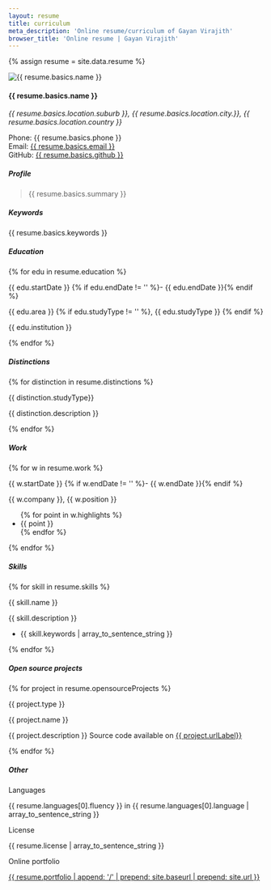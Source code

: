 ```yaml
---
layout: resume
title: curriculum
meta_description: 'Online resume/curriculum of Gayan Virajith'
browser_title: 'Online resume | Gayan Virajith'
---
```


{% assign resume = site.data.resume %}

<div class="resume-section">
  <div class="column-20">
      <img 
        src="{{ "/thumbnails/" | append: resume.basics.picture | prepend: site.baseurl | prepend: site.url }}" 
        alt="{{  resume.basics.name  }}" class="img-thumbnail">
  </div>
  <div class="column-80">
    <h4>{{ resume.basics.name }} </h4>
    <address>
      {{ resume.basics.location.suburb }},
      {{ resume.basics.location.city.}},
      {{ resume.basics.location.country }}
    </address>
    <p>
      Phone: {{ resume.basics.phone }}<br/>
      Email: <a href="mailto:{{ resume.basics.email }}">
      {{ resume.basics.email }}
      </a><br/>
      GitHub: <a href="{{ resume.basics.github }}" target="_blank">
      {{ resume.basics.github }}
      </a><br/>
    </p>
  </div>
</div>

<h5 class="header">Profile</h5>
<div class="resume-section">
  <blockquote>
    <p>{{ resume.basics.summary }}</p>
  </blockquote>
</div>

<h5 class="header">Keywords</h5>
<div class="resume-section">
  <p>
    {{ resume.basics.keywords }}
  </p>
</div>

<h5 class="header">Education</h5>
<div class="resume-section">
{% for edu in resume.education %}
  <div class="column-20">
    <p>{{ edu.startDate }} {% if edu.endDate != '' %}- {{ edu.endDate }}{% endif %}</p>
  </div>
  <div class="column-80">
    <p>{{ edu.area }} {% if edu.studyType != '' %}, {{ edu.studyType }} {% endif %}</p>
    <p>{{ edu.institution }}</p>
  </div>
{% endfor %}
</div>

<h5 class="header">Distinctions</h5>
<div class="resume-section">
{% for distinction in resume.distinctions %}
  <div class="column-20">
    <p>{{ distinction.studyType}}</p>
  </div>
  <div class="column-80">
    <p>{{ distinction.description }}</p>
  </div>
{% endfor %}
</div>

<h5 class="header">Work</h5>
<div class="resume-section">
{% for w in resume.work %}
 <div class="column-20">
   <p>{{ w.startDate }} {% if w.endDate != '' %}- {{ w.endDate }}{% endif %}</p>
 </div>
 <div class="column-80">
   <p>{{ w.company }}, {{ w.position }}</p>
   <ul>
   {% for point in w.highlights %}
   <li>
     {{ point }}
   </li>
   {% endfor %}
   </ul>
 </div>
{% endfor %}
</div>

<h5 class="header">Skills</h5>
<div class="resume-section">
{% for skill in resume.skills %}
 <div class="column-20">
   <p>{{ skill.name }}</p>
 </div>
 <div class="column-80">
   <p>{{ skill.description }}</p>
   <ul>
   <li>
    {{ skill.keywords | array_to_sentence_string }}
   </li>
   </ul>
 </div>
{% endfor %}
</div>


<h5 class="header">Open source projects</h5>
<div class="resume-section">
{% for project in resume.opensourceProjects %}
<div class="column-20">
  <p>{{ project.type }}</p>
</div>
<div class="column-80">
  <p>{{ project.name }}</p>
  <p>{{ project.description }} Source code available on <a title="{{ project.name }}" href="{{ project.url }}" target="_blank">{{ project.urlLabel}}</a></p>
</div>
{% endfor %}
</div>

<h5 class="header">Other</h5>
<div class="resume-section">
  <div class="column-20">
    <p>Languages</p>
  </div>
  <div class="column-80">
    <p>{{ resume.languages[0].fluency }} in {{ resume.languages[0].language | array_to_sentence_string }}</p>
  </div>
  <div class="column-20">
    <p>License</p>
  </div>
  <div class="column-80">
    <p>{{ resume.license | array_to_sentence_string }}</p>
  </div>
  <div class="column-20">
    <p>Online portfolio</p>
  </div>
  <div class="column-80">
    <p>
      <a href="{{ resume.portfolio | append: '/' | prepend: site.baseurl | prepend: site.url }}">
        {{ resume.portfolio | append: '/' | prepend: site.baseurl | prepend: site.url }}
      </a>
    </p>
  </div>
</div>